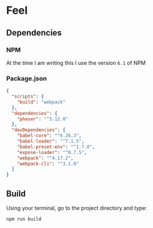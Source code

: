 # Feel

## Dependencies

### NPM

At the time I am writing this I use the version `6.1` of NPM

### Package.json
```json
{
  "scripts": {
    "build": "webpack"
  },
  "dependencies": {
    "phaser": "^3.12.0"
  },
  "devDependencies": {
    "babel-core": "^6.26.3",
    "babel-loader": "^7.1.5",
    "babel-preset-env": "^1.7.0",
    "expose-loader": "^0.7.5",
    "webpack": "^4.17.2",
    "webpack-cli": "^3.1.0"
  }
}

```

## Build

Using your terminal, go to the project directory and type:

```bash
npm run build
```

